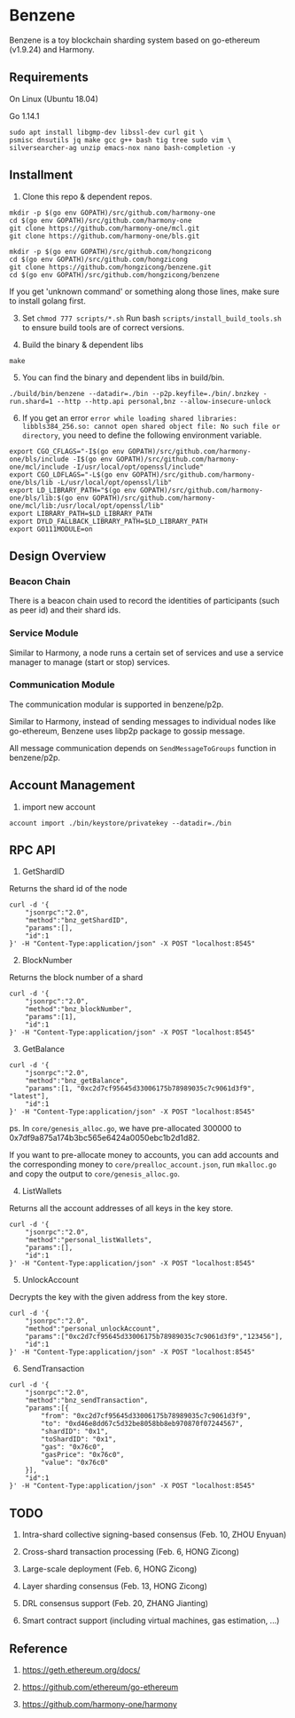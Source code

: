 # Benzene

Benzene is a toy blockchain sharding system based on go-ethereum (v1.9.24) and Harmony.

## Requirements

On Linux (Ubuntu 18.04)

Go 1.14.1

```shell
sudo apt install libgmp-dev libssl-dev curl git \
psmisc dnsutils jq make gcc g++ bash tig tree sudo vim \
silversearcher-ag unzip emacs-nox nano bash-completion -y
```

## Installment

1. Clone this repo & dependent repos.
```shell
mkdir -p $(go env GOPATH)/src/github.com/harmony-one
cd $(go env GOPATH)/src/github.com/harmony-one
git clone https://github.com/harmony-one/mcl.git
git clone https://github.com/harmony-one/bls.git
```

```shell
mkdir -p $(go env GOPATH)/src/github.com/hongzicong
cd $(go env GOPATH)/src/github.com/hongzicong
git clone https://github.com/hongzicong/benzene.git
cd $(go env GOPATH)/src/github.com/hongzicong/benzene
```

If you get 'unknown command' or something along those lines, make sure to install golang first.

3. Set `chmod 777 scripts/*.sh` Run bash `scripts/install_build_tools.sh` to ensure build tools are of correct versions.

4. Build the binary & dependent libs
```shell
make
```

5. You can find the binary and dependent libs in build/bin.

```shell
./build/bin/benzene --datadir=./bin --p2p.keyfile=./bin/.bnzkey -run.shard=1 --http --http.api personal,bnz --allow-insecure-unlock
```

6. If you get an error `error while loading shared libraries: libbls384_256.so: cannot open shared object file: No such file or directory`, you need to define the following environment variable.

```shell
export CGO_CFLAGS="-I$(go env GOPATH)/src/github.com/harmony-one/bls/include -I$(go env GOPATH)/src/github.com/harmony-one/mcl/include -I/usr/local/opt/openssl/include"
export CGO_LDFLAGS="-L$(go env GOPATH)/src/github.com/harmony-one/bls/lib -L/usr/local/opt/openssl/lib"
export LD_LIBRARY_PATH="$(go env GOPATH)/src/github.com/harmony-one/bls/lib:$(go env GOPATH)/src/github.com/harmony-one/mcl/lib:/usr/local/opt/openssl/lib"
export LIBRARY_PATH=$LD_LIBRARY_PATH
export DYLD_FALLBACK_LIBRARY_PATH=$LD_LIBRARY_PATH
export GO111MODULE=on
```

## Design Overview

### Beacon Chain

There is a beacon chain used to record the identities of participants (such as peer id) and their shard ids.

### Service Module

Similar to Harmony, a node runs a certain set of services and use a service manager to manage (start or stop) services.

### Communication Module

The communication modular is supported in benzene/p2p.

Similar to Harmony, instead of sending messages to individual nodes like go-ethereum, Benzene uses libp2p package to gossip message.

All message communication depends on `SendMessageToGroups` function in benzene/p2p.

## Account Management

1. import new account

```shell
account import ./bin/keystore/privatekey --datadir=./bin
```

## RPC API

1. GetShardID

Returns the shard id of the node

```shell
curl -d '{
    "jsonrpc":"2.0",
    "method":"bnz_getShardID",
    "params":[],
    "id":1
}' -H "Content-Type:application/json" -X POST "localhost:8545"
```

2. BlockNumber

Returns the block number of a shard

```shell
curl -d '{
    "jsonrpc":"2.0",
    "method":"bnz_blockNumber",
    "params":[1],
    "id":1
}' -H "Content-Type:application/json" -X POST "localhost:8545"
```

3. GetBalance

```shell
curl -d '{
    "jsonrpc":"2.0",
	"method":"bnz_getBalance",
	"params":[1, "0xc2d7cf95645d33006175b78989035c7c9061d3f9", "latest"],
	"id":1
}' -H "Content-Type:application/json" -X POST "localhost:8545"
```

ps. In `core/genesis_alloc.go`, we have pre-allocated 300000 to 0x7df9a875a174b3bc565e6424a0050ebc1b2d1d82.

If you want to pre-allocate money to accounts, you can add accounts and the corresponding money to `core/prealloc_account.json`, run `mkalloc.go` and copy the output to `core/genesis_alloc.go`.

4. ListWallets

Returns all the account addresses of all keys in the key store.

```shell
curl -d '{
    "jsonrpc":"2.0",
	"method":"personal_listWallets",
	"params":[],
	"id":1
}' -H "Content-Type:application/json" -X POST "localhost:8545"
```

5. UnlockAccount

Decrypts the key with the given address from the key store.

```shell
curl -d '{
    "jsonrpc":"2.0",
	"method":"personal_unlockAccount",
	"params":["0xc2d7cf95645d33006175b78989035c7c9061d3f9","123456"],
	"id":1
}' -H "Content-Type:application/json" -X POST "localhost:8545"
```

6. SendTransaction 

```shell
curl -d '{
    "jsonrpc":"2.0",
    "method":"bnz_sendTransaction",
    "params":[{
        "from": "0xc2d7cf95645d33006175b78989035c7c9061d3f9",
        "to": "0xd46e8dd67c5d32be8058bb8eb970870f07244567",
        "shardID": "0x1",
        "toShardID": "0x1",
        "gas": "0x76c0",
        "gasPrice": "0x76c0",
        "value": "0x76c0"
    }],
    "id":1
}' -H "Content-Type:application/json" -X POST "localhost:8545"
```

## TODO

1. Intra-shard collective signing-based consensus (Feb. 10, ZHOU Enyuan)

2. Cross-shard transaction processing (Feb. 6, HONG Zicong)

3. Large-scale deployment (Feb. 6, HONG Zicong)

4. Layer sharding consensus (Feb. 13, HONG Zicong)

5. DRL consensus support (Feb. 20, ZHANG Jianting)

6. Smart contract support (including virtual machines, gas estimation, ...)

## Reference

1. https://geth.ethereum.org/docs/

2. https://github.com/ethereum/go-ethereum

3. https://github.com/harmony-one/harmony
